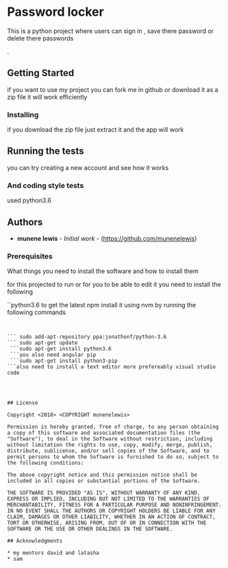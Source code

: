 # Password locker

This is a python project where users can sign in , save there password  or delete there passwords

.

## Getting Started

if you want to use my project you can fork me in github or download it as a zip file it will work efficiently


### Installing

if you download the zip file just extract it and the app will work


## Running the tests

you can try creating a new account and see how it works 

### And coding style tests

used python3.6 



## Authors

* **munene lewis** - *Initial work* - (https://github.com/munenelewis)



### Prerequisites

What things you need to install the software and how to install them

for this projected to run or for you to be able to edit it you need to install the following

``python3.6  to get the latest npm install it using nvm by running the following commands
```
```
```
```
```
``` sudo add-apt-repository ppa:jonathonf/python-3.6
``` sudo apt-get update
 ```sudo apt-get install python3.6
 ```you also need angular pip
 ```sudo apt-get install python3-pip 
```also need to install a text editor more prefereably visual studio code




## License

Copyright <2018> <COPYRIGHT munenelewis>

Permission is hereby granted, free of charge, to any person obtaining a copy of this software and associated documentation files (the "Software"), to deal in the Software without restriction, including without limitation the rights to use, copy, modify, merge, publish, distribute, sublicense, and/or sell copies of the Software, and to permit persons to whom the Software is furnished to do so, subject to the following conditions:

The above copyright notice and this permission notice shall be included in all copies or substantial portions of the Software.

THE SOFTWARE IS PROVIDED "AS IS", WITHOUT WARRANTY OF ANY KIND, EXPRESS OR IMPLIED, INCLUDING BUT NOT LIMITED TO THE WARRANTIES OF MERCHANTABILITY, FITNESS FOR A PARTICULAR PURPOSE AND NONINFRINGEMENT. IN NO EVENT SHALL THE AUTHORS OR COPYRIGHT HOLDERS BE LIABLE FOR ANY CLAIM, DAMAGES OR OTHER LIABILITY, WHETHER IN AN ACTION OF CONTRACT, TORT OR OTHERWISE, ARISING FROM, OUT OF OR IN CONNECTION WITH THE SOFTWARE OR THE USE OR OTHER DEALINGS IN THE SOFTWARE.

## Acknowledgments

* my mentors david and latasha
* sam

